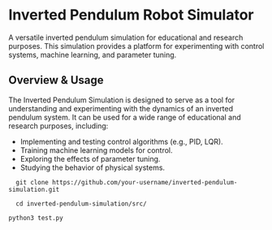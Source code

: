 # Inverted Pendulum Robot Simulator

A versatile inverted pendulum simulation for educational and research purposes. This simulation provides a platform for experimenting with control systems, machine learning, and parameter tuning.

## Overview & Usage

The Inverted Pendulum Simulation is designed to serve as a tool for understanding and experimenting with the dynamics of an inverted pendulum system. It can be used for a wide range of educational and research purposes, including:

- Implementing and testing control algorithms (e.g., PID, LQR).
- Training machine learning models for control.
- Exploring the effects of parameter tuning.
- Studying the behavior of physical systems.

```shell
  git clone https://github.com/your-username/inverted-pendulum-simulation.git
```

```shell
  cd inverted-pendulum-simulation/src/
```

```shell
python3 test.py
```
